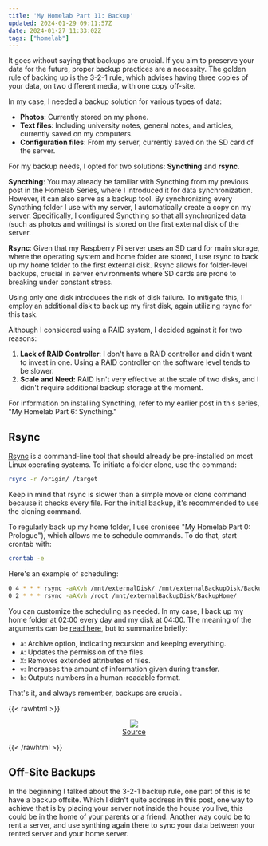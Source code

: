 ```yaml
---
title: 'My Homelab Part 11: Backup'
updated: 2024-01-29 09:11:57Z
date: 2024-01-27 11:33:02Z
tags: ["homelab"]
---
```


It goes without saying that backups are crucial. If you aim to preserve your data for the future, proper backup practices are a necessity. The golden rule of backing up is the 3-2-1 rule, which advises having three copies of your data, on two different media, with one copy off-site.

In my case, I needed a backup solution for various types of data:
- **Photos**: Currently stored on my phone.
- **Text files**: Including university notes, general notes, and articles, currently saved on my computers.
- **Configuration files**: From my server, currently saved on the SD card of the server.

For my backup needs, I opted for two solutions: **Syncthing** and **rsync**.

**Syncthing**:
You may already be familiar with Syncthing from my previous post in the Homelab Series, where I introduced it for data synchronization. However, it can also serve as a backup tool. By synchronizing every Syncthing folder I use with my server, I automatically create a copy on my server. Specifically, I configured Syncthing so that all synchronized data (such as photos and writings) is stored on the first external disk of the server.

**Rsync**:
Given that my Raspberry Pi server uses an SD card for main storage, where the operating system and home folder are stored, I use rsync to back up my home folder to the first external disk. Rsync allows for folder-level backups, crucial in server environments where SD cards are prone to breaking under constant stress.

Using only one disk introduces the risk of disk failure. To mitigate this, I employ an additional disk to back up my first disk, again utilizing rsync for this task.

Although I considered using a RAID system, I decided against it for two reasons:
1. **Lack of RAID Controller**: I don't have a RAID controller and didn't want to invest in one. Using a RAID controller on the software level tends to be slower.
2. **Scale and Need:** RAID isn't very effective at the scale of two disks, and I didn't require additional backup storage at the moment.

For information on installing Syncthing, refer to my earlier post in this series, "My Homelab Part 6: Syncthing."

## Rsync

[Rsync](https://linux.die.net/man/1/rsync) is a command-line tool that should already be pre-installed on most Linux operating systems. To initiate a folder clone, use the command:
```sh
rsync -r /origin/ /target
```

Keep in mind that rsync is slower than a simple move or clone command because it checks every file. For the initial backup, it's recommended to use the cloning command.

To regularly back up my home folder, I use cron(see "My Homelab Part 0: Prologue"), which allows me to schedule commands. To do that, start crontab with:
```sh
crontab -e
```
Here's an example of scheduling:
```sh
0 4 * * * rsync -aAXvh /mnt/externalDisk/ /mnt/externalBackupDisk/BackupDisk/
0 2 * * * rsync -aAXvh /root /mnt/externalBackupDisk/BackupHome/
```

You can customize the scheduling as needed. In my case, I back up my home folder at 02:00 every day and my disk at 04:00. The meaning of the arguments can be [read here](https://linux.die.net/man/1/rsync), but to summarize briefly:
- `a`: Archive option, indicating recursion and keeping everything.
- `A`: Updates the permission of the files.
- `X`: Removes extended attributes of files.
- `v`: Increases the amount of information given during transfer.
- `h`: Outputs numbers in a human-readable format.

That's it, and always remember, backups are crucial.

{{< rawhtml >}}
<figure style="display: block; margin-left: auto; margin-right: auto; width:80%; text-align:center">
    <img loading="lazy" src="/attachments/backups.png">
    <figcaption style="text-align:center"><a href="https://xkcd.com/1718/">Source</a></figcaption>
</figure>
{{< /rawhtml >}}

## Off-Site Backups

In the beginning I talked about the 3-2-1 backup rule, one part of this is to have a backup offsite. Which I didn't quite address in this post, one way to achieve that is by placing your server not inside the house you live, this could be in the home of your parents or a friend. Another way could be to rent a server, and use synthing again there to sync your data between your rented server and your home server.

